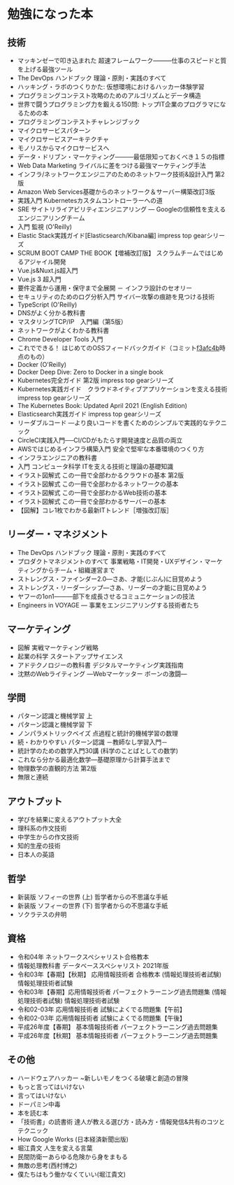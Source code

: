 # 勉強になった本

## 技術
* マッキンゼーで叩き込まれた 超速フレームワーク―――仕事のスピードと質を上げる最強ツール
* The DevOps ハンドブック 理論・原則・実践のすべて
* ハッキング・ラボのつくりかた: 仮想環境におけるハッカー体験学習
* プログラミングコンテスト攻略のためのアルゴリズムとデータ構造
* 世界で闘うプログラミング力を鍛える150問: トップIT企業のプログラマになるための本
* プログラミングコンテストチャレンジブック
* マイクロサービスパターン
* マイクロサービスアーキテクチャ
* モノリスからマイクロサービスへ
* データ・ドリブン・マーケティング―――最低限知っておくべき１５の指標
* Web Data Marketing ライバルに差をつける最強マーケティング手法
* インフラ/ネットワークエンジニアのためのネットワーク技術&設計入門 第2版
* Amazon Web Services基礎からのネットワーク＆サーバー構築改訂3版
* 実践入門 Kubernetesカスタムコントローラーへの道
* SRE サイトリライアビリティエンジニアリング ― Googleの信頼性を支えるエンジニアリングチーム
* 入門 監視 (O'Reilly)
* Elastic Stack実践ガイド[Elasticsearch/Kibana編] impress top gearシリーズ
* SCRUM BOOT CAMP THE BOOK【増補改訂版】 スクラムチームではじめるアジャイル開発
* Vue.js&Nuxt.js超入門
* Vue.js 3 超入門
* 要件定義から運用・保守まで全展開 － インフラ設計のセオリー
* セキュリティのためのログ分析入門 サイバー攻撃の痕跡を見つける技術
* TypeScript (O'Reilly)
* DNSがよく分かる教科書
* マスタリングTCP/IP　入門編（第5版）
* ネットワークがよくわかる教科書
* Chrome Developer Tools 入門
* これでできる！ はじめてのOSSフィードバックガイド（コミット[f3afc4b](https://github.com/oss-gate/first-feedback-guidebook/commit/f3afc4b10b72146129299b034b3ceb8142cfbf26)時点のもの）
* Docker (O'Reilly)
* Docker Deep Dive: Zero to Docker in a single book
* Kubernetes完全ガイド 第2版 impress top gearシリーズ
* Kubernetes実践ガイド　クラウドネイティブアプリケーションを支える技術 impress top gearシリーズ
* The Kubernetes Book: Updated April 2021 (English Edition)
* Elasticsearch実践ガイド impress top gearシリーズ
* リーダブルコード ―より良いコードを書くためのシンプルで実践的なテクニック
* CircleCI実践入門──CI/CDがもたらす開発速度と品質の両立
* AWSではじめるインフラ構築入門 安全で堅牢な本番環境のつくり方
* インフラエンジニアの教科書
* 入門 コンピュータ科学 ITを支える技術と理論の基礎知識
* イラスト図解式 この一冊で全部わかるクラウドの基本 第2版
* イラスト図解式 この一冊で全部わかるネットワークの基本
* イラスト図解式 この一冊で全部わかるWeb技術の基本
* イラスト図解式 この一冊で全部わかるサーバーの基本
* 【図解】コレ1枚でわかる最新ITトレンド［増強改訂版］

## リーダー・マネジメント
* The DevOps ハンドブック 理論・原則・実践のすべて
* プロダクトマネジメントのすべて 事業戦略・IT開発・UXデザイン・マーケティングからチーム・組織運営まで
* ストレングス・ファインダー2.0―さあ、才能(じぶん)に目覚めよう
* ストレングス・リーダーシップ―さあ、リーダーの才能に目覚めよう
* ヤフーの1on1―――部下を成長させるコミュニケーションの技法
* Engineers in VOYAGE ― 事業をエンジニアリングする技術者たち

## マーケティング
* 図解 実戦マーケティング戦略
* 起業の科学 スタートアップサイエンス
* アドテクノロジーの教科書 デジタルマーケティング実践指南
* 沈黙のWebライティング —Webマーケッター ボーンの激闘—

## 学問
* パターン認識と機械学習 上
* パターン認識と機械学習 下
* ノンパラメトリックベイズ 点過程と統計的機械学習の数理
* 続・わかりやすい パターン認識 －教師なし学習入門－
* 統計学のための数学入門30講 (科学のことばとしての数学)
* これなら分かる最適化数学―基礎原理から計算手法まで
* 物理数学の直観的方法 第2版
* 無限と連続

## アウトプット
* 学びを結果に変えるアウトプット大全
* 理科系の作文技術
* 中学生からの作文技術
* 知的生産の技術
* 日本人の英語

## 哲学
* 新装版 ソフィーの世界 (上) 哲学者からの不思議な手紙
* 新装版 ソフィーの世界 (下) 哲学者からの不思議な手紙
* ソクラテスの弁明

## 資格
* 令和04年 ネットワークスペシャリスト合格教本
* 情報処理教科書 データベーススペシャリスト 2021年版
* 令和03年【春期】【秋期】 応用情報技術者 合格教本 (情報処理技術者試験) 情報処理技術者試験
* 令和03年【春期】応用情報技術者 パーフェクトラーニング過去問題集 (情報処理技術者試験) 情報処理技術者試験
* 令和02-03年 応用情報技術者 試験によくでる問題集【午前】
* 令和02-03年 応用情報技術者 試験によくでる問題集【午後】
* 平成26年度【春期】 基本情報技術者 パーフェクトラーニング過去問題集
* 平成26年度【秋期】 基本情報技術者 パーフェクトラーニング過去問題集

## その他
* ハードウェアハッカー ~新しいモノをつくる破壊と創造の冒険
* もっと言ってはいけない
* 言ってはいけない
* ドーパミン中毒
* 本を読む本
* 「技術書」の読書術 達人が教える選び方・読み方・情報発信&共有のコツとテクニック
* How Google Works (日本経済新聞出版)
* 堀江貴文 人生を変える言葉
* 民間防衛ーあらゆる危険から身をまもる
* 無敵の思考(西村博之)
* 僕たちはもう働かなくていい(堀江貴文)
